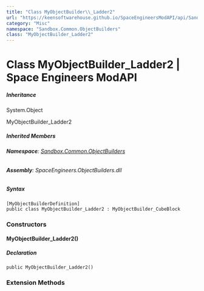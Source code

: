 ```yaml
---
title: "Class MyObjectBuilder\\_Ladder2"
url: "https://keensoftwarehouse.github.io/SpaceEngineersModAPI/api/Sandbox.Common.ObjectBuilders.MyObjectBuilder_Ladder2.html"
category: "Misc"
namespace: "Sandbox.Common.ObjectBuilders"
class: "MyObjectBuilder_Ladder2"
---
```


# Class MyObjectBuilder\_Ladder2 | Space Engineers ModAPI

##### Inheritance

System.Object

MyObjectBuilder\_Ladder2

##### Inherited Members

###### **Namespace**: [Sandbox.Common.ObjectBuilders](https://keensoftwarehouse.github.io/SpaceEngineersModAPI/api/Sandbox.Common.ObjectBuilders.html)

###### **Assembly**: SpaceEngineers.ObjectBuilders.dll

##### Syntax

```
[MyObjectBuilderDefinition]
public class MyObjectBuilder_Ladder2 : MyObjectBuilder_CubeBlock
```

### Constructors

#### MyObjectBuilder\_Ladder2()

##### Declaration

```
public MyObjectBuilder_Ladder2()
```

### Extension Methods